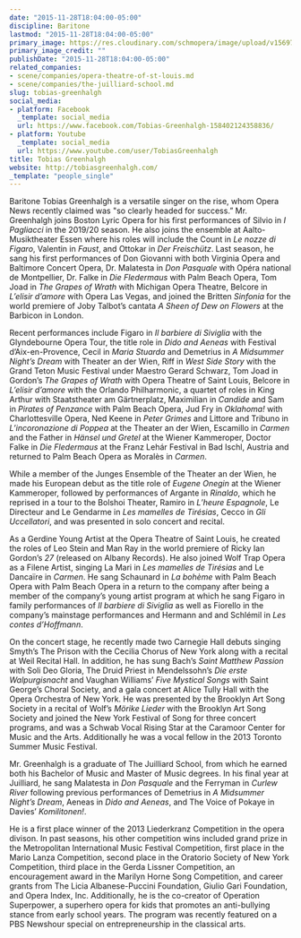 ```yaml
---
date: "2015-11-28T18:04:00-05:00"
discipline: Baritone
lastmod: "2015-11-28T18:04:00-05:00"
primary_image: https://res.cloudinary.com/schmopera/image/upload/v1569782988/media/2019/09/Greenhalgh_Sq_2513_koljpg.jpg
primary_image_credit: ""
publishDate: "2015-11-28T18:04:00-05:00"
related_companies:
- scene/companies/opera-theatre-of-st-louis.md
- scene/companies/the-juilliard-school.md
slug: tobias-greenhalgh
social_media:
- platform: Facebook
  _template: social_media
  url: https://www.facebook.com/Tobias-Greenhalgh-158402124358836/
- platform: Youtube
  _template: social_media
  url: https://www.youtube.com/user/TobiasGreenhalgh
title: Tobias Greenhalgh
website: http://tobiasgreenhalgh.com/
_template: "people_single"
---
```

Baritone Tobias Greenhalgh is a versatile singer on the rise, whom Opera News recently claimed was "so clearly headed for success.” Mr. Greenhalgh joins Boston Lyric Opera for his first performances of Silvio in _I Pagliacci_ in the 2019/20 season. He also joins the ensemble at Aalto-Musiktheater Essen where his roles will include the Count in _Le nozze di Figaro_, Valentin in _Faust_, and Ottokar in _Der Freischütz_. Last season, he sang his first performances of Don Giovanni with both Virginia Opera and Baltimore Concert Opera, Dr. Malatesta in _Don Pasquale_ with Opéra national de Montpellier, Dr. Falke in _Die Fledermaus_ with Palm Beach Opera, Tom Joad in _The Grapes of Wrath_ with Michigan Opera Theatre, Belcore in _L’elisir d’amore_ with Opera Las Vegas, and joined the Britten _Sinfonia_ for the world premiere of Joby Talbot’s cantata _A Sheen of Dew on Flowers_ at the Barbicon in London. 

Recent performances include Figaro in _Il barbiere di Siviglia_ with the Glyndebourne Opera Tour, the title role in _Dido and Aeneas_ with Festival d’Aix-en-Provence, Cecil in _Maria Stuarda_ and Demetrius in _A Midsummer Night’s Dream_ with Theater an der Wien, Riff in _West Side Story_ with the Grand Teton Music Festival under Maestro Gerard Schwarz, Tom Joad in Gordon’s _The Grapes of Wrath_ with Opera Theatre of Saint Louis, Belcore in _L’elisir d’amore_ with the Orlando Philharmonic, a quartet of roles in King Arthur with Staatstheater am Gärtnerplatz, Maximilian in _Candide_ and Sam in _Pirates of Penzance_ with Palm Beach Opera, Jud Fry in _Oklahoma!_ with Charlottesville Opera, Ned Keene in _Peter Grimes_ and Littore and Tribuno in _L’incoronazione di Poppea_ at the Theater an der Wien, Escamillo in _Carmen_ and the Father in _Hänsel und Gretel_ at the Wiener Kammeroper, Doctor Falke in _Die Fledermaus_ at the Franz Lehár Festival in Bad Ischl, Austria and returned to Palm Beach Opera as Moralès in _Carmen_. 

While a member of the Junges Ensemble of the Theater an der Wien, he made his European debut as the title role of _Eugene Onegin_ at the Wiener Kammeroper, followed by performances of Argante in _Rinaldo_, which he reprised in a tour to the Bolshoi Theater, Ramiro in _L’heure Espagnole_, Le Directeur and Le Gendarme in _Les mamelles de Tirésias_, Cecco in _Gli Uccellatori_, and was presented in solo concert and recital. 

As a Gerdine Young Artist at the Opera Theatre of Saint Louis, he created the roles of Leo Stein and Man Ray in the world premiere of Ricky Ian Gordon’s _27_ (released on Albany Records). He also joined Wolf Trap Opera as a Filene Artist, singing La Mari in _Les mamelles de Tirésias_ and Le Dancaïre in _Carmen_. He sang Schaunard in _La bohème_ with Palm Beach Opera with Palm Beach Opera in a return to the company after being a member of the company’s young artist program at which he sang Figaro in family performances of _Il barbiere di Siviglia_ as well as Fiorello in the company’s mainstage performances and Hermann and and Schlémil in _Les contes d’Hoffmann_. 

On the concert stage, he recently made two Carnegie Hall debuts singing Smyth’s The Prison with the Cecilia Chorus of New York along with a recital at Weil Recital Hall. In addition, he has sung Bach’s _Saint Matthew Passion_ with Soli Deo Gloria, The Druid Priest in Mendelssohn’s _Die erste Walpurgisnacht_ and Vaughan Williams’ _Five Mystical Songs_ with Saint George’s Choral Society, and a gala concert at Alice Tully Hall with the Opera Orchestra of New York. He was presented by the Brooklyn Art Song Society in a recital of Wolf’s _Mörike Lieder_ with the Brooklyn Art Song Society and joined the New York Festival of Song for three concert programs, and was a Schwab Vocal Rising Star at the Caramoor Center for Music and the Arts. Additionally he was a vocal fellow in the 2013 Toronto Summer Music Festival.

Mr. Greenhalgh is a graduate of The Juilliard School, from which he earned both his Bachelor of Music and Master of Music degrees. In his final year at Juilliard, he sang Malatesta in _Don Pasquale_ and the Ferryman in _Curlew River_ following previous performances of Demetrius in _A Midsummer Night’s Dream_, Aeneas in _Dido and Aeneas_, and The Voice of Pokaye in Davies’ _Komilitonen!_. 

He is a first place winner of the 2013 Liederkranz Competition in the opera divison. In past seasons, his other competition wins included grand prize in the Metropolitan International Music Festival Competition, first place in the Mario Lanza Competition, second place in the Oratorio Society of New York Competition, third place in the Gerda Lissner Competition, an encouragement award in the Marilyn Horne Song Competition, and career grants from The Licia Albanese-Puccini Foundation, Giulio Gari Foundation, and Opera Index, Inc. Additionally, he is the co-creator of Operation Superpower, a superhero opera for kids that promotes an anti-bullying stance from early school years. The program was recently featured on a PBS Newshour special on entrepreneurship in the classical arts.